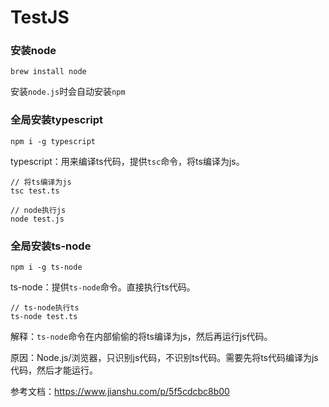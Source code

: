 # TestJS

### 安装node

`brew install node`

安装`node.js`时会自动安装`npm`

### 全局安装typescript

`npm i -g typescript`

typescript：用来编译ts代码，提供`tsc`命令，将ts编译为js。

```
// 将ts编译为js
tsc test.ts

// node执行js
node test.js
```

### 全局安装ts-node

`npm i -g ts-node`

ts-node：提供`ts-node`命令。直接执行ts代码。

```
// ts-node执行ts
ts-node test.ts
```

解释：`ts-node`命令在内部偷偷的将ts编译为js，然后再运行js代码。

原因：Node.js/浏览器，只识别js代码，不识别ts代码。需要先将ts代码编译为js代码，然后才能运行。

参考文档：https://www.jianshu.com/p/5f5cdcbc8b00
